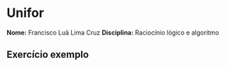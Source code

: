 # Unifor
**Nome:** Francisco Luã Lima Cruz
**Disciplina:** Raciocínio lógico e algoritmo

## Exercício exemplo
